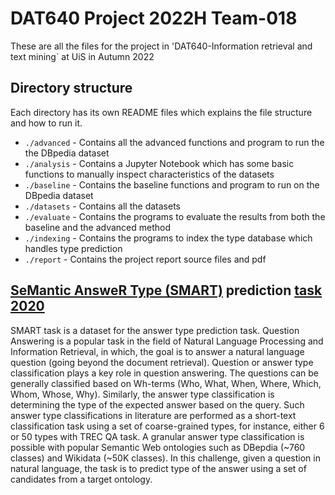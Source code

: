 # DAT640 Project 2022H Team-018

These are all the files for the project in 'DAT640-Information retrieval and text mining` at UiS in Autumn 2022

## Directory structure

Each directory has its own README files which explains the file structure and how to run it.

- `./advanced` - Contains all the advanced functions and program to run the the DBpedia dataset
- `./analysis` - Contains a Jupyter Notebook which has some basic functions to manually inspect characteristics of the datasets
- `./baseline` - Contains the baseline functions and program to run on the DBpedia dataset
- `./datasets` - Contains all the datasets
- `./evaluate` - Contains the programs to evaluate the results from both the baseline and the advanced method
- `./indexing` - Contains the programs to index the type database which handles type prediction
- `./report` - Contains the project report source files and pdf

## [SeMantic AnsweR Type (SMART)](https://smart-task.github.io/) prediction [task 2020](https://smart-task.github.io/2020/)

SMART task is a dataset for the answer type prediction task. Question Answering is a popular task in the field of Natural Language Processing and Information Retrieval, in which, the goal is to answer a natural language question (going beyond the document retrieval). Question or answer type classification plays a key role in question answering. The questions can be generally classified based on Wh-terms (Who, What, When, Where, Which, Whom, Whose, Why). Similarly, the answer type classification is determining the type of the expected answer based on the query. Such answer type classifications in literature are performed as a short-text classification task using a set of coarse-grained types, for instance, either 6 or 50 types with TREC QA task. A granular answer type classification is possible with popular Semantic Web ontologies such as DBepdia (~760 classes) and Wikidata (~50K classes).
In this challenge, given a question in natural language, the task is to predict type of the answer using a set of candidates from a target ontology.
